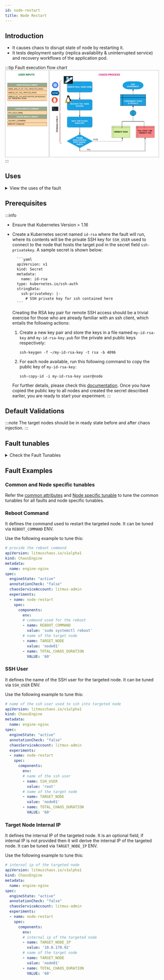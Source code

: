 ```yaml
---
id: node-restart
title: Node Restart
---
```


## Introduction

- It causes chaos to disrupt state of node by restarting it.
- It tests deployment sanity (replica availability & uninterrupted service) and recovery workflows of the application pod.

:::tip Fault execution flow chart 
![Node Restart](./static/images/node-restart.png)
:::

## Uses
<details>
<summary>View the uses of the fault</summary>
<div>
Coming soon.
</div>
</details>

## Prerequisites
:::info
- Ensure that Kubernetes Version > 1.16
- Create a Kubernetes secret named `id-rsa` where the fault will run, where its contents will be the private SSH key for `SSH_USER` used to connect to the node that hosts the target pod in the secret field `ssh-privatekey`. A sample secret is shown below:

        ```yaml
        apiVersion: v1
        kind: Secret
        metadata:
          name: id-rsa
        type: kubernetes.io/ssh-auth
        stringData:
          ssh-privatekey: |-
            # SSH private key for ssh contained here
        ```

    Creating the RSA key pair for remote SSH access should be a trivial exercise for those who are already familiar with an ssh client, which entails the following actions:
        
    1. Create a new key pair and store the keys in a file named `my-id-rsa-key` and `my-id-rsa-key.pub` for the private and public keys respectively: 
        ```
        ssh-keygen -f ~/my-id-rsa-key -t rsa -b 4096
        ```
    2. For each node available, run this following command to copy the public key of `my-id-rsa-key`:
        ```
        ssh-copy-id -i my-id-rsa-key user@node
        ```
        
    For further details, please check this [documentation](https://www.ssh.com/ssh/keygen/). Once you have copied the public key to all nodes and created the secret described earlier, you are ready to start your experiment.
:::

## Default Validations
:::note
The target nodes should be in ready state before and after chaos injection.
:::

## Fault tunables
<details>
    <summary>Check the Fault Tunables</summary>
    <h2>Mandatory Fields</h2>
    <table>
      <tr>
        <th> Variables </th>
        <th> Description </th>
        <th> Notes </th>
      </tr>
      <tr>
        <td> TARGET_NODE </td>
        <td> Name of target node, subjected to chaos. If not provided it will select the random node</td>
        <td> </td>
      </tr>
      <tr>
        <td> NODE_LABEL </td>
        <td> It contains node label, which will be used to filter the target node if TARGET_NODE ENV is not set </td>
        <td>It is mutually exclusive with the TARGET_NODE ENV. If both are provided then it will use the TARGET_NODE</td>
      </tr>
    </table>
    <h2>Optional Fields</h2>
    <table>
      <tr>
        <th> Variables </th>
        <th> Description </th>
        <th> Notes </th>
      </tr>
       <tr>
        <td> LIB_IMAGE </td>
        <td> The image used to restart the node </td>
        <td> Defaults to <code>litmuschaos/go-runner:latest</code> </td>
      </tr>
      <tr>
        <td> SSH_USER  </td>
        <td> name of ssh user </td>
        <td> Defaults to <code>root</code> </td>
      </tr>
      <tr>
        <td> TARGET_NODE_IP </td>
        <td> Internal IP of the target node, subjected to chaos. If not provided, the fault will lookup the node IP of the <code>TARGET_NODE</code> node</td>
        <td> Defaults to empty </td>
      </tr>
      <tr>
        <td> REBOOT_COMMAND  </td>
        <td> Command used for reboot </td>
        <td> Defaults to <code>sudo systemctl reboot</code> </td>
      </tr>
      <tr>
        <td> TOTAL_CHAOS_DURATION </td>
        <td> The time duration for chaos insertion (sec) </td>
        <td> Defaults to 30s </td>
      </tr>
      <tr>
        <td> RAMP_TIME </td>
        <td> Period to wait before and after injection of chaos in sec </td>
        <td> Eg. 30 </td>
      </tr>
      <tr>
        <td> LIB </td>
        <td> The chaos lib used to inject the chaos </td>
        <td> Defaults to <code>litmus</code> supported litmus only </td>
      </tr>
    </table>
</details>

## Fault Examples

### Common and Node specific tunables
Refer the [common attributes](../../common-tunables-for-all-faults) and [Node specific tunable](./common-tunables-for-node-faults) to tune the common tunables for all faults and node specific tunables.

### Reboot Command

It defines the command used to restart the targeted node. It can be tuned via `REBOOT_COMMAND` ENV.

Use the following example to tune this:

[embedmd]:# (./static/manifests/node-restart/reboot-command.yaml yaml)
```yaml
# provide the reboot command
apiVersion: litmuschaos.io/v1alpha1
kind: ChaosEngine
metadata:
  name: engine-nginx
spec:
  engineState: "active"
  annotationCheck: "false"
  chaosServiceAccount: litmus-admin
  experiments:
  - name: node-restart
    spec:
      components:
        env:
        # command used for the reboot
        - name: REBOOT_COMMAND
          value: 'sudo systemctl reboot'
        # name of the target node
        - name: TARGET_NODE
          value: 'node01'
        - name: TOTAL_CHAOS_DURATION
          VALUE: '60'
```

### SSH User 

It defines the name of the SSH user for the targeted node. It can be tuned via `SSH_USER` ENV.

Use the following example to tune this:

[embedmd]:# (./static/manifests/node-restart/ssh-user.yaml yaml)
```yaml
# name of the ssh user used to ssh into targeted node
apiVersion: litmuschaos.io/v1alpha1
kind: ChaosEngine
metadata:
  name: engine-nginx
spec:
  engineState: "active"
  annotationCheck: "false"
  chaosServiceAccount: litmus-admin
  experiments:
  - name: node-restart
    spec:
      components:
        env:
        # name of the ssh user
        - name: SSH_USER
          value: 'root'
        # name of the target node
        - name: TARGET_NODE
          value: 'node01'
        - name: TOTAL_CHAOS_DURATION
          VALUE: '60'
```

### Target Node Internal IP

It defines the internal IP of the targeted node. It is an optional field, if internal IP is not provided then it will derive the internal IP of the targeted node. It can be tuned via `TARGET_NODE_IP` ENV.

Use the following example to tune this:

[embedmd]:# (./static/manifests/node-restart/target-node-ip.yaml yaml)
```yaml
# internal ip of the targeted node
apiVersion: litmuschaos.io/v1alpha1
kind: ChaosEngine
metadata:
  name: engine-nginx
spec:
  engineState: "active"
  annotationCheck: "false"
  chaosServiceAccount: litmus-admin
  experiments:
  - name: node-restart
    spec:
      components:
        env:
        # internal ip of the targeted node
        - name: TARGET_NODE_IP
          value: '10.0.170.92'
        # name of the target node
        - name: TARGET_NODE
          value: 'node01'
        - name: TOTAL_CHAOS_DURATION
          VALUE: '60'
```
